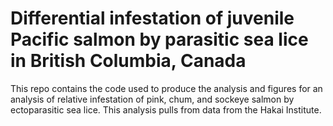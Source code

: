 # Differential infestation of juvenile Pacific salmon by parasitic sea lice in British Columbia, Canada

This repo contains the code used to produce the analysis and figures for an analysis of relative infestation of pink, chum, and sockeye
salmon by ectoparasitic sea lice. This analysis pulls from data from the Hakai Institute. 

